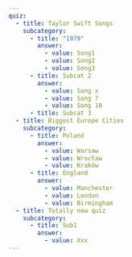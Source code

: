 ```yaml
---
quiz:
  - title: Taylor Swift Songs
    subcategory:
      - title: "1979"
        answer:
          - value: Song1
          - value: Song2
          - value: Song3
      - title: Subcat 2
        answer:
          - value: Song x
          - value: Song 7
          - value: Song 10
      - title: Subcat 3
  - title: Biggest Europe Cities
    subcategory:
      - title: Poland
        answer:
          - value: Warsaw
          - value: Wrocław
          - value: Kraków
      - title: England
        answer:
          - value: Manchester
          - value: London
          - value: Birmingham
  - title: Totally new quiz
    subcategory:
      - title: Sub1
        answer:
          - value: Xxx
---
```

